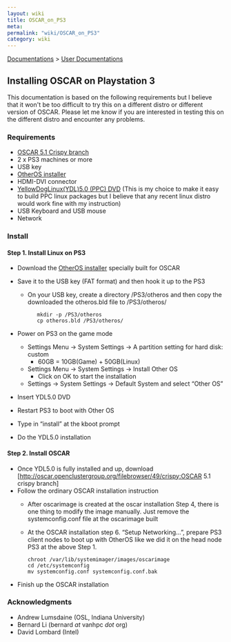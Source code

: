 ```yaml
---
layout: wiki
title: OSCAR_on_PS3
meta: 
permalink: "wiki/OSCAR_on_PS3"
category: wiki
---
```

<!-- Name: OSCAR_on_PS3 -->
<!-- Version: 6 -->
<!-- Author: dikim -->
[Documentations](Document) > [User Documentations](Support) 

## Installing OSCAR on Playstation 3

This documentation is based on the following requirements but I believe that it won't be too difficult to try this on a different distro or different version of OSCAR. Please let me know if you are interested in testing this on the different distro and encounter any problems.

### Requirements

 * [OSCAR 5.1 Crispy branch](http://oscar.openclustergroup.org/filebrowser/49/crispy)
 * 2 x PS3 machines or more
 * USB key
 * [OtherOS installer](../images/wiki/OSCAR_on_PS3/otheros.bld)
 * HDMI-DVI connector
 * [YellowDogLinux(YDL)5.0 (PPC) DVD](http://www.terrasoftsolutions.com/resources/downloads.shtml) (This is my choice to make it easy to build PPC linux packages but I believe that any recent linux distro would work fine with my instruction)
 * USB Keyboard and USB mouse
 * Network

### Install

#### Step 1. Install Linux on PS3

 * Download the [OtherOS installer](../images/wiki/OSCAR_on_PS3/otheros.bld) specially built for OSCAR
 * Save it to the USB key (FAT format) and then hook it up to the PS3
    * On your USB key, create a directory /PS3/otheros and then copy the downloaded the otheros.bld file to /PS3/otheros/

             mkdir -p /PS3/otheros
             cp otheros.bld /PS3/otheros/

 * Power on PS3 on the game mode
    * Settings Menu → System Settings → A partition setting for hard disk: custom
       * 60GB = 10GB(Game) + 50GB(Linux)
    * Settings Menu → System Settings → Install Other OS
       * Click on OK to start the installation
    * Settings → System Settings → Default System and select “Other OS”

 * Insert YDL5.0 DVD
 * Restart PS3 to boot with Other OS
 * Type in “install” at the kboot prompt
 * Do the YDL5.0 installation

#### Step 2. Install OSCAR

 * Once YDL5.0 is fully installed and up, download [http://oscar.openclustergroup.org/filebrowser/49/crispy:OSCAR 5.1 crispy branch]
 * Follow the ordinary OSCAR installation instruction
   * After oscarimage is created at the oscar installation Step 4, there is one thing to modify the image manually. Just remove the systemconfig.conf file at the oscarimage built
   * At the OSCAR installation step 6. “Setup Networking…”, prepare PS3 client nodes to boot up with OtherOS like we did it on the head node PS3 at the above Step 1.

         chroot /var/lib/systemimager/images/oscarimage
         cd /etc/systemconfig
         mv systemconfig.conf systemconfig.conf.bak       
 * Finish up the OSCAR installation

### Acknowledgments

 * Andrew Lumsdaine (OSL, Indiana University)
 * Bernard Li (bernard _at_ vanhpc _dot_ org)
 * David Lombard (Intel)
